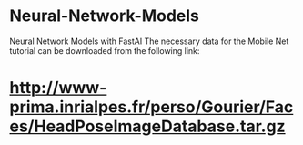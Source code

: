 # Neural-Network-Models
Neural Network Models with FastAI
The necessary data for the Mobile Net tutorial can be downloaded from  the following link:
# http://www-prima.inrialpes.fr/perso/Gourier/Faces/HeadPoseImageDatabase.tar.gz

